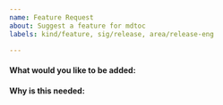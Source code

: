 ```yaml
---
name: Feature Request
about: Suggest a feature for mdtoc
labels: kind/feature, sig/release, area/release-eng

---
```

<!-- Please only use this template for submitting feature requests -->

#### What would you like to be added:

#### Why is this needed:
